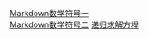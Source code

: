 [Markdown数学符号一](https://zhenkai.blog.csdn.net/article/details/88621318)</br>
[Markdown数学符号二](https://blog.csdn.net/weixin_43159148/article/details/88623751?depth_1-utm_source=distribute.pc_relevant.none-task&utm_source=distribute.pc_relevant.none-task)
[递归求解方程](ttps://www.zybuluo.com/18520525018/note/1682084)
